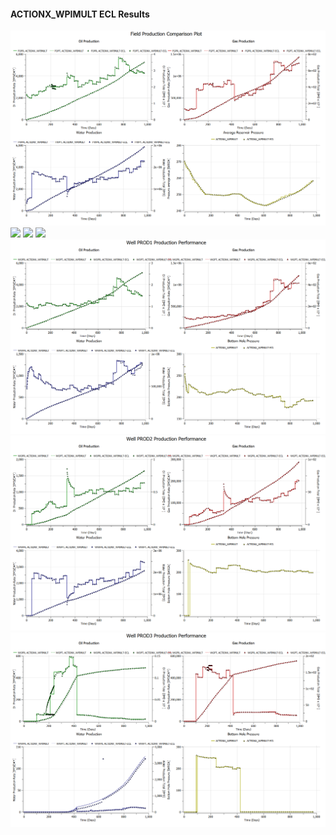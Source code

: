 #### ACTIONX_WPIMULT ECL Results

![](ECL/ACTIONX_WPIMULT-Field_Production_Comparison_Plot.png)
![](ECL/ACTIONX_WPIMULT-Well_OP01_Production_Performance.png)
![](ECL/ACTIONX_WPIMULT-Well_OP02_Production_Performance.png)
![](ECL/ACTIONX_WPIMULT-Well_OP03_Production_Performance.png)
![](ECL/ACTIONX_WPIMULT-Well_PROD1_Production_Performance.png)
![](ECL/ACTIONX_WPIMULT-Well_PROD2_Production_Performance.png)
![](ECL/ACTIONX_WPIMULT-Well_PROD3_Production_Performance.png)

